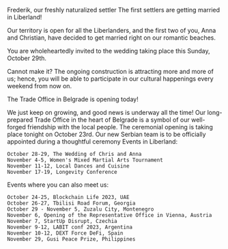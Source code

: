 
Frederik, our freshly naturalized settler
The first settlers are getting married in Liberland!


Our territory is open for all the Liberlanders, and the first two of you, Anna and Christian, have decided to get married right on our romantic beaches. 

 

You are wholeheartedly invited to the wedding taking place this Sunday, October 29th.

 

Cannot make it? The ongoing construction is attracting more and more of us; hence, you will be able to participate in our cultural happenings every weekend from now on.

 
The Trade Office in Belgrade is opening today!

 

We just keep on growing, and good news is underway all the time! Our long-prepared Trade Office in the heart of Belgrade is a symbol of our well-forged friendship with the local people. The ceremonial opening is taking place tonight on October 23rd. Our new Serbian team is to be officially appointed during a thoughtful ceremony
Events in Liberland:

    October 28-29, The Wedding of Chris and Anna
    November 4-5, Women's Mixed Martial Arts Tournament
    November 11-12, Local Dances and Cuisine
    November 17-19, Longevity Conference

 
Events where you can also meet us:

    October 24-25, Blockchain Life 2023, UAE
    October 26-27, Tbilisi Road Forum, Georgia
    October 29 - November 5, Zuzalu City, Montenegro
    November 6, Opening of the Representative Office in Vienna, Austria
    November 7, StartUp Disrupt, Czechia
    November 9-12, LABIT conf 2023, Argentina
    November 10-12, DEXT Force DeFi, Spain
    November 29, Gusi Peace Prize, Philippines

